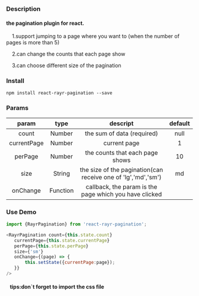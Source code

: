 ### Description
#### the pagination plugin for react. 
&nbsp;&nbsp;&nbsp;&nbsp;1.support jumping to a page where you want to (when the number of pages is more than 5)

&nbsp;&nbsp;&nbsp;&nbsp;2.can change the counts that each page show

&nbsp;&nbsp;&nbsp;&nbsp;3.can choose different size of the pagination

### Install
    npm install react-rayr-pagination --save

### Params
| param | type | descript | default | 
| :-: | :-: | :-: | :-:|
| count | Number| the sum of data (required)| null
| currentPage | Number | current page | 1 
| perPage | Number | the counts that each page shows | 10
| size | String | the size of the pagination(can receive one of 'lg','md','sm') | md
| onChange | Function | callback, the param is the page which you have clicked| 
### Use Demo
 ```javascript
 import {RayrPagination} from 'react-rayr-pagination';

<RayrPagination count={this.state.count}
    currentPage={this.state.currentPage}
    perPage={this.state.perPage}
    size={'sm'}
    onChange={(page) => {
        this.setState({currentPage:page});
    }}
/>
```
####  &nbsp;&nbsp; tips:don`t forget to import the css file
